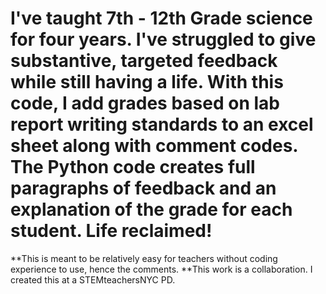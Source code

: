 # I've taught 7th - 12th Grade science for four years. I've struggled to give substantive, targeted feedback while still having a life. With this code, I add grades based on lab report writing standards to an excel sheet along with comment codes. The Python code creates full paragraphs of feedback and an explanation of the grade for each student. Life reclaimed!
**This is meant to be relatively easy for teachers without coding experience to use, hence the comments.
**This work is a collaboration. I created this at a STEMteachersNYC PD.
